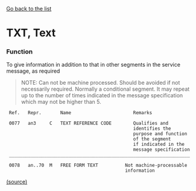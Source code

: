 [Go back to the list](service-segments-spec.md)

# TXT, Text

### Function

To give information in addition to that in other segments
in the service message, as required

> NOTE: Can not be machine processed. Should be avoided if not
necessarily required. Normally a conditional segment. It may repeat
up to the number of times indicated in the message specification
which may not be higher than 5.
```
 Ref.   Repr.       Name                       Remarks

 0077   an3     C   TEXT REFERENCE CODE        Qualifies and
                                               identifies the
                                               purpose and function
                                               of the segment
                                               if indicated in the
                                               message specification
 ___________________________________________________________________

 0078   an..70  M   FREE FORM TEXT          Not machine-processable
                                            information
```
[(source)](http://www.unece.org/fileadmin/DAM/trade/edifact/untdid/d422_s.htm#structures)
